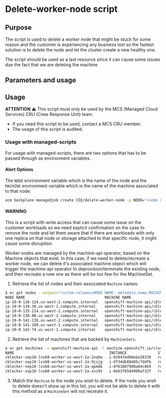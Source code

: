 # Delete-worker-node script 


## Purpose

The script is used to delete a worker node that might be stuck for some reason and the customer is experiencing any business lost so the fastest solution is to delete the node and let the cluster create a new healthy one.

The script should be used as a last resource since it can cause some issues due the fact that we are deleting the machine.

## Parameters and usage 

## Usage

**ATTENTION** ⚠️ This script must only be used by the MCS (Managed Cloud Services) CRU (Crew Response Unit) team.
- If you need this script to be used, contact a MCS CRU member.
- The usage of this script is audited.

### Usage with managed-scripts
For usage with managed-scripts, there are two options that has to be passed through as environment variables. 

#### Alert Options
The `NODE` environment variable which is the name of the node and the `MACHINE` environment variable which is the name of the machine associated to that node:


```bash
ocm backplane managedjob create CEE/delete-worker-node -p NODE="<node name>" -p MACHINE="<machine name>"

```

#### WARNING

This is a script with write access that can cause some issue on the customer workloads so we need explicit confirmation on the case to remove the node and let them aware that if there are workloads with only one replica on that node or storage attached to that specific node, it might cause some disruption.


Worker nodes are managed by the machine-api operator, based on the Machine objects that exist. In this case, if we need to delete/recreate a worker node, we can delete it's associated machine object which will trigger the machine-api operator to deprovision/terminate the existing node, and then recreate a new one as there will be too few for the MachineSet.

1.    Retrieve the list of nodes and their associated `Machine` names:

```bash
$ oc get nodes --output="custom-columns=NODE NAME:.metadata.name,MACHINE NAME:.metadata.annotations.machine\.openshift\.io/machine"
NODE NAME                                    MACHINE NAME
ip-10-0-128-124.us-west-2.compute.internal   openshift-machine-api/cblecker-sep10-lvs68-worker-us-west-2a-qpmdb
ip-10-0-134-38.us-west-2.compute.internal    openshift-machine-api/cblecker-sep10-lvs68-worker-us-west-2a-v75rk
ip-10-0-135-214.us-west-2.compute.internal   openshift-machine-api/cblecker-sep10-lvs68-master-2
ip-10-0-138-80.us-west-2.compute.internal    openshift-machine-api/cblecker-sep10-lvs68-master-1
ip-10-0-141-136.us-west-2.compute.internal   openshift-machine-api/cblecker-sep10-lvs68-worker-us-west-2a-2nqhm
ip-10-0-141-189.us-west-2.compute.internal   openshift-machine-api/cblecker-sep10-lvs68-master-0
ip-10-0-142-74.us-west-2.compute.internal    openshift-machine-api/cblecker-sep10-lvs68-worker-us-west-2a-9jzjg

```

2. Retrieve the list of machines that are backed by `MachineSets`:

```bash
$ oc get machines -n openshift-machine-api -l machine.openshift.io/cluster-api-machineset
NAME                                           INSTANCE              STATE     TYPE        REGION      ZONE         AGE
cblecker-sep10-lvs68-worker-us-west-2a-2nqhm   i-02947edb0eba38339   running   m5.xlarge   us-west-2   us-west-2a   2d22h
cblecker-sep10-lvs68-worker-us-west-2a-9jzjg   i-0f34db88405c7ddfb   running   m5.xlarge   us-west-2   us-west-2a   2d22h
cblecker-sep10-lvs68-worker-us-west-2a-qpmdb   i-0f6308f9d0a04c8b9   running   m5.xlarge   us-west-2   us-west-2a   2d22h
cblecker-sep10-lvs68-worker-us-west-2a-xnc9t   i-0e6376584900a732f   running   m5.xlarge   us-west-2   us-west-2a   2d22h
```

3. Match the `Machine` to the node you wish to delete. If the node you wish to delete doesn't show up in this list, you will not be able to delete it with this method as a `MachineSet` will not recreate it.

